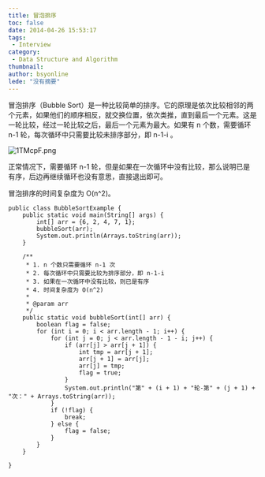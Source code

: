 ```yaml
---
title: 冒泡排序
toc: false
date: 2014-04-26 15:53:17
tags:
 - Interview
category: 
 - Data Structure and Algorithm
thumbnail: 
author: bsyonline
lede: "没有摘要"
---
```



冒泡排序（Bubble Sort）是一种比较简单的排序。它的原理是依次比较相邻的两个元素，如果他们的顺序相反，就交换位置，依次类推，直到最后一个元素。这是一轮比较，经过一轮比较之后，最后一个元素为最大。如果有 n 个数，需要循环 n-1 轮，每次循环中只需要比较未排序部分，即 n-1-i 。

<img src="https://s2.ax1x.com/2020/02/11/1TMcpF.png" alt="1TMcpF.png" border="0" />

正常情况下，需要循环 n-1 轮，但是如果在一次循环中没有比较，那么说明已是有序，后边再继续循环也没有意思，直接退出即可。

冒泡排序的时间复杂度为 O(n^2)。

```
public class BubbleSortExample {
    public static void main(String[] args) {
        int[] arr = {6, 2, 4, 7, 1};
        bubbleSort(arr);
        System.out.println(Arrays.toString(arr));
    }

    /**
     * 1. n 个数只需要循环 n-1 次
     * 2. 每次循环中只需要比较为排序部分，即 n-1-i
     * 3. 如果在一次循环中没有比较，则已是有序
     * 4. 时间复杂度为 O(n^2)
     *
     * @param arr
     */
    public static void bubbleSort(int[] arr) {
        boolean flag = false;
        for (int i = 0; i < arr.length - 1; i++) {
            for (int j = 0; j < arr.length - 1 - i; j++) {
                if (arr[j] > arr[j + 1]) {
                    int tmp = arr[j + 1];
                    arr[j + 1] = arr[j];
                    arr[j] = tmp;
                    flag = true;
                }
                System.out.println("第" + (i + 1) + "轮-第" + (j + 1) + "次：" + Arrays.toString(arr));
            }
            if (!flag) {
                break;
            } else {
                flag = false;
            }
        }
    }

}

```